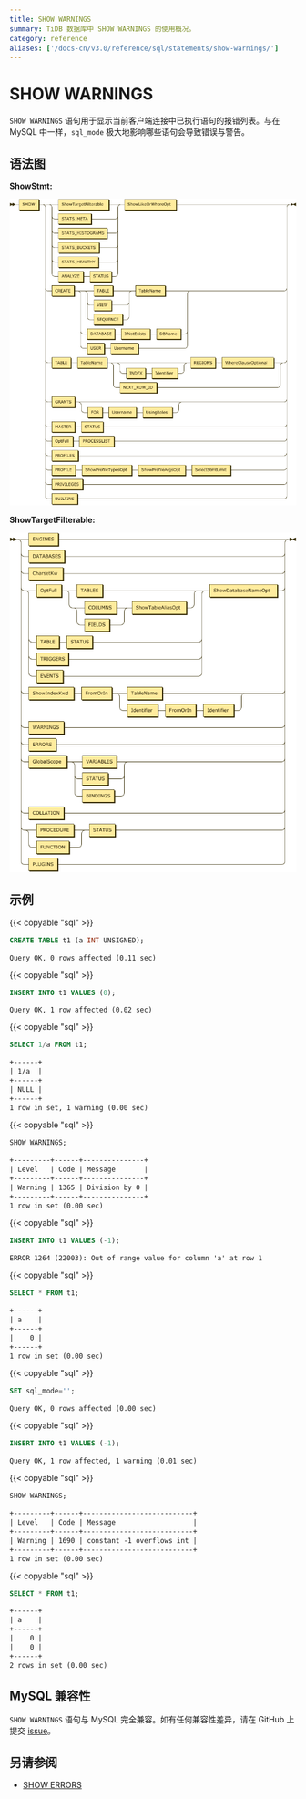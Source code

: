 ```yaml
---
title: SHOW WARNINGS
summary: TiDB 数据库中 SHOW WARNINGS 的使用概况。
category: reference
aliases: ['/docs-cn/v3.0/reference/sql/statements/show-warnings/']
---
```


# SHOW WARNINGS

`SHOW WARNINGS` 语句用于显示当前客户端连接中已执行语句的报错列表。与在 MySQL 中一样，`sql_mode` 极大地影响哪些语句会导致错误与警告。

## 语法图

**ShowStmt:**

![ShowStmt](/media/sqlgram/ShowStmt.png)

**ShowTargetFilterable:**

![ShowTargetFilterable](/media/sqlgram/ShowTargetFilterable.png)

## 示例

{{< copyable "sql" >}}

```sql
CREATE TABLE t1 (a INT UNSIGNED);
```

```
Query OK, 0 rows affected (0.11 sec)
```

{{< copyable "sql" >}}

```sql
INSERT INTO t1 VALUES (0);
```

```
Query OK, 1 row affected (0.02 sec)
```

{{< copyable "sql" >}}

```sql
SELECT 1/a FROM t1;
```

```
+------+
| 1/a  |
+------+
| NULL |
+------+
1 row in set, 1 warning (0.00 sec)
```

{{< copyable "sql" >}}

```sql
SHOW WARNINGS;
```

```
+---------+------+---------------+
| Level   | Code | Message       |
+---------+------+---------------+
| Warning | 1365 | Division by 0 |
+---------+------+---------------+
1 row in set (0.00 sec)
```

{{< copyable "sql" >}}

```sql
INSERT INTO t1 VALUES (-1);
```

```
ERROR 1264 (22003): Out of range value for column 'a' at row 1
```

{{< copyable "sql" >}}

```sql
SELECT * FROM t1;
```

```
+------+
| a    |
+------+
|    0 |
+------+
1 row in set (0.00 sec)
```

{{< copyable "sql" >}}

```sql
SET sql_mode='';
```

```
Query OK, 0 rows affected (0.00 sec)
```

{{< copyable "sql" >}}

```sql
INSERT INTO t1 VALUES (-1);
```

```
Query OK, 1 row affected, 1 warning (0.01 sec)
```

{{< copyable "sql" >}}

```sql
SHOW WARNINGS;
```

```
+---------+------+---------------------------+
| Level   | Code | Message                   |
+---------+------+---------------------------+
| Warning | 1690 | constant -1 overflows int |
+---------+------+---------------------------+
1 row in set (0.00 sec)
```

{{< copyable "sql" >}}

```sql
SELECT * FROM t1;
```

```
+------+
| a    |
+------+
|    0 |
|    0 |
+------+
2 rows in set (0.00 sec)
```

## MySQL 兼容性

`SHOW WARNINGS` 语句与 MySQL 完全兼容。如有任何兼容性差异，请在 GitHub 上提交 [issue](/report-issue.md)。

## 另请参阅

* [SHOW ERRORS](/sql-statements/sql-statement-show-errors.md)
